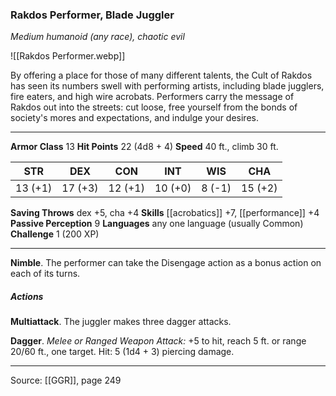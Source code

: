 ### Rakdos Performer, Blade Juggler
_Medium humanoid (any race), chaotic evil_

![[Rakdos Performer.webp]]

By offering a place for those of many different talents, the Cult of Rakdos has seen its numbers swell with performing artists, including blade jugglers, fire eaters, and high wire acrobats. Performers carry the message of Rakdos out into the streets: cut loose, free yourself from the bonds of society's mores and expectations, and indulge your desires.






---

**Armor Class** 13
**Hit Points** 22 (4d8 + 4)
**Speed** 40 ft., climb 30 ft.

| STR     | DEX     | CON     | INT     | WIS     | CHA     |
|---------|---------|---------|---------|---------|---------|
| 13 (+1) | 17 (+3) | 12 (+1) | 10 (+0) | 8 (-1) | 15 (+2) |

**Saving Throws** dex +5, cha +4
**Skills** [[acrobatics]] +7, [[performance]] +4
**Passive Perception** 9
**Languages** any one language (usually Common)
**Challenge** 1 (200 XP)

---

**Nimble**. The performer can take the Disengage action as a bonus action on each of its turns.

##### Actions
**Multiattack**. The juggler makes three dagger attacks.

**Dagger**. _Melee or Ranged Weapon Attack:_ +5 to hit, reach 5 ft. or range 20/60 ft., one target. Hit: 5 (1d4 + 3) piercing damage.


---

Source: [[GGR]], page 249